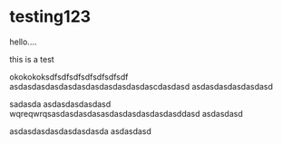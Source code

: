 testing123
==========
hello....


this is a test

okokokoksdfsdfsdfsdfsdfsdfsdf
asdasdasdasdasdasdasdasdasdasdascdasdasd
asdasdasdasdasdasd

sadasda
asdasdasdasdasd
wqreqwrqsasdasdasdasasdasdasdasdasdasddasd
asdasdasd


asdasdasdasdasdasdasda
asdasdasd
